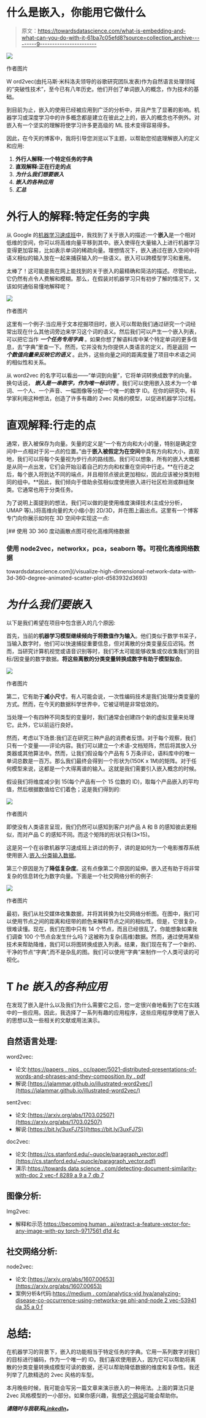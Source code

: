 # 什么是嵌入，你能用它做什么

> 原文：<https://towardsdatascience.com/what-is-embedding-and-what-can-you-do-with-it-61ba7c05efd8?source=collection_archive---------9----------------------->

![](img/db0f9807f7593ea87a7f423e208b5063.png)

作者图片

W ord2vec(由托马斯·米科洛夫领导的谷歌研究团队发表)作为自然语言处理领域的“突破性技术”，至今已有八年历史。他们开创了单词嵌入的概念，作为技术的基础。

到目前为止，嵌入的使用已经被应用到广泛的分析中，并且产生了显著的影响。机器学习或深度学习中的许多概念都是建立在彼此之上的，嵌入的概念也不例外。对嵌入有一个坚实的理解将使学习许多更高级的 ML 技术变得容易得多。

因此，在今天的博客中，我将引导您浏览以下主题，以帮助您彻底理解嵌入的定义和应用:

1.  **外行人解释:一个特定任务的字典**
2.  **直观解释:正在行走的点**
3.  ***为什么我们想要嵌入***
4.  ***嵌入的各种应用***
5.  ***汇总***

# 外行人的解释:特定任务的字典

从 Google 的[机器学习速成班](https://developers.google.com/machine-learning/crash-course/embeddings/video-lecture)中，我找到了关于嵌入的描述:一个**嵌入**是一个相对低维的空间，你可以将高维向量平移到其中。嵌入使得在大量输入上进行机器学习变得更加容易，比如表示单词的稀疏向量。理想情况下，嵌入通过在嵌入空间中将语义相似的输入放在一起来捕获输入的一些语义。嵌入可以跨模型学习和重用。

太棒了！这可能是我在网上能找到的关于嵌入的最精确和简洁的描述。尽管如此，它仍然有点令人费解和模糊。那么，在假装对机器学习只有初步了解的情况下，又该如何通俗易懂地解释呢？

![](img/be36992814f8eb8e0b94682a96d6d4d0.png)

作者图片

这里有一个例子:当应用于文本挖掘项目时，嵌入可以帮助我们通过研究一个词经常出现在什么其他词旁边来学习这个词的语义。然后我们可以产生一个嵌入列表，可以把它当作 ***一个任务专用字典*** 。如果你想了解语料库中某个特定单词的更多信息，去“字典”里查一下。然而，它并没有为你提供人类语言的定义，而是返回 ***一个数值向量来反映它的语义*** 。此外，这些向量之间的距离度量了项目中术语之间的相似性和关系。

从 word2vec 的名字可以看出——“单词到向量”，它将单词转换成数字的向量。换句话说， ***嵌入是一串数字，作为唯一标识符*** 。我们可以使用嵌入技术为一个单词、一个人、一个声音、一幅图像等分配一个唯一的数字 ID。在你的研究中。科学家利用这种想法，创造了许多有趣的 2vec 风格的模型，以促进机器学习过程。

# 直观解释:行走的点

通常，嵌入被保存为向量。矢量的定义是“一个有方向和大小的量，特别是确定空间中一点相对于另一点的位置。”由于**嵌入被假定为在空间**中具有方向和大小，直观地，我们可以将每个矢量视为步行点的路线图。我们可以想象，所有的嵌入大概都是从同一点出发，它们会开始沿着自己的方向和权重在空间中行走。**在行走之后，每个嵌入将到达不同的端点，并且相邻点彼此更加相似，因此应该被分类到相同的组中。**因此，我们倾向于借助余弦相似度使用嵌入进行社区检测或群组聚类。它通常也用于分类任务。

为了说明上面提到的想法，我们可以做的是使用维度演绎技术(主成分分析，UMAP 等)。)将高维向量的大小缩小到 2D/3D，并在图上画出点。这里有一个博客专门向你展示如何在 3D 空间中实现这一点:

[](/visualize-high-dimensional-network-data-with-3d-360-degree-animated-scatter-plot-d583932d3693) [## 使用 3D 360 度动画散点图可视化高维网络数据

### 使用 node2vec，networkx，pca，seaborn 等。可视化高维网络数据

towardsdatascience.com](/visualize-high-dimensional-network-data-with-3d-360-degree-animated-scatter-plot-d583932d3693) 

# ***为什么我们要嵌入***

以下是我们希望在项目中包含嵌入的几个原因:

首先，当前的**机器学习模型继续倾向于将数值作为输入**。他们类似于数学书呆子，当输入数字时，他们可以快速捕捉重要信息，但对离散的分类变量反应迟钝。然而，当研究计算机视觉或语音识别等时，我们不太可能能够收集或仅收集我们的目标/因变量的数字数据。**将这些离散的分类变量转换成数字有助于模型拟合**。

![](img/ac85600f2437f3a208c7e542afbc4e3d.png)

作者图片

第二，它有助于**减小尺寸**。有人可能会说，一次性编码技术是我们处理分类变量的方式。然而，在今天的数据科学世界中，它被证明是非常低效的。

当处理一个有四种不同类型的变量时，我们通常会创建四个新的虚拟变量来处理它。此外，它以前运行良好。

然而，考虑以下场景:我们正在研究三种产品的消费者反馈。对于每个观察，我们只有一个变量——评论内容。我们可以建立一个术语-文档矩阵，然后将其放入分类器或其他算法中。然而，让我们假设每个产品有 5 万条评论，语料库中的唯一单词总数是一百万。那么我们最终会得到一个形状为(150K x 1M)的矩阵。对于任何模型来说，这都是一个大得离谱的输入。这就是我们需要引入嵌入概念的时候。

假设我们将维度减少到 15(每个产品有一个 15 位数的 ID)，取每个产品嵌入的平均值，然后根据数值给它们着色；这是我们得到的:

![](img/4ab07498c91fd7f856a331047f19713d.png)

作者图片

即使没有人类语言呈现，我们仍然可以感知到客户对产品 A 和 B 的感知彼此更相似，而对产品 C 的感知不同。而这个矩阵的形状只有(3×15)。

这是另一个在谷歌机器学习速成班上讲过的例子，讲的是如何为一个电影推荐系统使用嵌入:[嵌入:分类输入数据](https://developers.google.com/machine-learning/crash-course/embeddings/categorical-input-data)。

第三个原因是为了**降低复杂度**。这有点像第二个原因的延伸。嵌入还有助于将非常复杂的信息转化为数字向量。下面是一个社交网络分析的例子:

![](img/4e4a4f4369f8d97663b62872016b8ec7.png)

作者图片

最初，我们从社交媒体收集数据，并将其转换为社交网络分析图。在图中，我们可以使用节点之间的距离和纽带的颜色来解释节点之间的相似性。但是，它很复杂，很难读懂。现在，我们在图中只有 14 个节点，而且已经很乱了。你能想象如果我们调查 100 个节点会发生什么吗？这被称为复杂(高维)数据。然而，通过使用某些技术来帮助降维，我们可以将图转换成嵌入列表。结果，我们现在有了一个新的、干净的节点“字典”,而不是杂乱的图。我们可以使用“字典”来制作一个人类可读的可视化。

# T ***he 嵌入的各种应用***

在发现了嵌入是什么以及我们为什么需要它之后，您一定很兴奋地看到了它在实践中的一些应用。因此，我选择了一系列有趣的应用程序，这些应用程序使用了嵌入的思想以及一些相关的文献或用法演示。

## 自然语言处理:

word2vec:

*   论文:[https://papers . nips . cc/paper/5021-distributed-presentations-of-words-and-phrases-and-they-composition ity . pdf](https://papers.nips.cc/paper/5021-distributed-representations-of-words-and-phrases-and-their-compositionality.pdf)
*   解说:[https://jalammar.github.io/illustrated-word2vec/](https://jalammar.github.io/illustrated-word2vec/)

sent2vec:

*   论文:[https://arxiv.org/abs/1703.02507](https://arxiv.org/abs/1703.02507)
*   解说:[https://bit.ly/3uxFJ7S](https://bit.ly/3uxFJ7S)

doc2vec:

*   论文:[https://cs.stanford.edu/~quocle/paragraph_vector.pdf](https://cs.stanford.edu/~quocle/paragraph_vector.pdf)
*   演示:[https://towards data science . com/detecting-document-similarity-with-doc 2 vec-f 8289 a 9 a 7 db 7](/detecting-document-similarity-with-doc2vec-f8289a9a7db7)

## 图像分析:

Img2vec:

*   解释和示范:[https://becoming human . ai/extract-a-feature-vector-for-any-image-with-py torch-9717561 d1d 4c](https://becominghuman.ai/extract-a-feature-vector-for-any-image-with-pytorch-9717561d1d4c)

## 社交网络分析:

node2vec:

*   论文:[https://arxiv.org/abs/1607.00653](https://arxiv.org/abs/1607.00653)
*   案例分析&代码:[https://medium . com/analytics-vid hya/analyzing-disease-co-occurrence-using-networkx-ge phi-and-node 2 vec-53941 da 35 a 0 f](https://medium.com/analytics-vidhya/analyzing-disease-co-occurrence-using-networkx-gephi-and-node2vec-53941da35a0f)

# 总结:

在机器学习的背景下，嵌入的功能相当于特定任务的字典。它用一系列数字对我们的目标进行编码，作为一个唯一的 ID。我们喜欢使用嵌入，因为它可以帮助将离散的分类变量转换成模型可读的数据，还可以帮助降低数据的维度和复杂性。我还列举了几款精选的 2vec 风格的车型。

本月晚些时候，我可能会写另一篇文章来演示嵌入的一种用法。上面的算法只是 2vec 风格模型的一小部分。如果你感兴趣，我想[这个网站](https://github.com/chihming/awesome-network-embedding)可能会帮助你。

***请随时与我联系***[***LinkedIn***](https://www.linkedin.com/in/jinhangjiang/)***。***